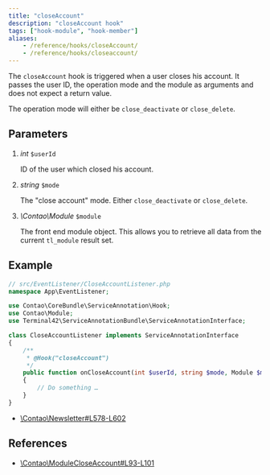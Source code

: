 ```yaml
---
title: "closeAccount"
description: "closeAccount hook"
tags: ["hook-module", "hook-member"]
aliases:
    - /reference/hooks/closeAccount/
    - /reference/hooks/closeaccount/
---
```



The `closeAccount` hook is triggered when a user closes his account. It passes 
the user ID, the operation mode and the module as arguments and does not expect 
a return value.

The operation mode will either be `close_deactivate` or `close_delete`.


## Parameters

1. *int* `$userId`

    ID of the user which closed his account.

2. *string* `$mode`

    The "close account" mode. Either `close_deactivate` or `close_delete`.

3. *\Contao\Module* `$module`

    The front end module object. This allows you to retrieve all data from the
    current `tl_module` result set.


## Example

```php
// src/EventListener/CloseAccountListener.php
namespace App\EventListener;

use Contao\CoreBundle\ServiceAnnotation\Hook;
use Contao\Module;
use Terminal42\ServiceAnnotationBundle\ServiceAnnotationInterface;

class CloseAccountListener implements ServiceAnnotationInterface
{
    /**
     * @Hook("closeAccount")
     */
    public function onCloseAccount(int $userId, string $mode, Module $module): void
    {
        // Do something …
    }
}
```

* [\Contao\Newsletter#L578-L602](https://github.com/contao/contao/blob/4.7.6/newsletter-bundle/src/Resources/contao/classes/Newsletter.php#L578-L602)


## References

* [\Contao\ModuleCloseAccount#L93-L101](https://github.com/contao/contao/blob/4.7.6/core-bundle/src/Resources/contao/modules/ModuleCloseAccount.php#L93-L101)
